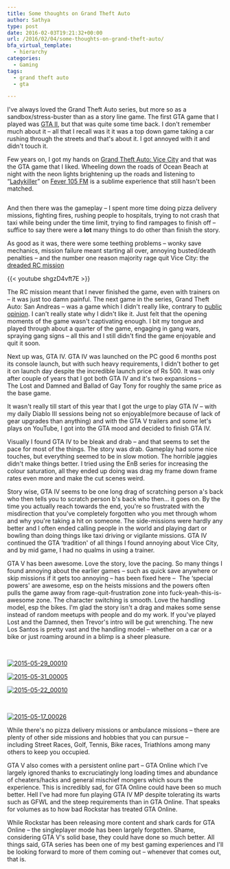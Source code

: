 ```yaml
---
title: Some thoughts on Grand Theft Auto
author: Sathya
type: post
date: 2016-02-03T19:21:32+00:00
url: /2016/02/04/some-thoughts-on-grand-theft-auto/
bfa_virtual_template:
  - hierarchy
categories:
  - Gaming
tags:
  - grand theft auto
  - gta

---
```

I've always loved the Grand Theft Auto series, but more so as a sandbox/stress-buster than as a story line game. The first GTA game that I played was <a href="https://en.wikipedia.org/wiki/Grand_Theft_Auto_2" target="_blank">GTA II</a>, but that was quite some time back. I don't remember much about it &#8211; all that I recall was it it was a top down game taking a car rushing through the streets and that's about it. I got annoyed with it and didn't touch it.

Few years on, I got my hands on <a href="https://en.wikipedia.org/wiki/Grand_Theft_Auto:_Vice_City" target="_blank">Grand Theft Auto: Vice City</a> and that was the GTA game that I liked. Wheeling down the roads of Ocean Beach at night with the neon lights brightening up the roads and listening to &#8220;<a href="https://gta.wikia.com/Oliver_Biscuit" target="_blank">Ladykiller</a>&#8221; on <a href="https://www.youtube.com/watch?v=nJ0zRUbiCtA" target="_blank">Fever 105 FM</a> is a sublime experience that still hasn't been matched.

<img class=" aligncenter" src="https://img.gtavicecity.fr/ville/vcville1.jpg" alt=""   />

And then there was the gameplay &#8211; I spent more time doing pizza delivery missions, fighting fires, rushing people to hospitals, trying to not crash that taxi while being under the time limit, trying to find rampages to finish off &#8211; suffice to say there were a **lot** many things to do other than finish the story.

As good as it was, there were some teething problems &#8211; wonky save mechanics, mission failure meant starting all over, annoying busted/death penalties &#8211; and the number one reason majority rage quit Vice City: the <a href="https://gta.wikia.com/Demolition_Man" target="_blank">dreaded RC mission</a>

{{< youtube shgzD4vft7E >}}

The RC mission meant that I never finished the game, even with trainers on &#8211; it was just too damn painful. The next game in the series, Grand Theft Auto: San Andreas &#8211; was a game which I didn't really like, contrary to <a href="https://www.metacritic.com/game/pc/grand-theft-auto-san-andreas" target="_blank">public opinion</a>. I can't really state why I didn't like it. Just felt that the opening moments of the game wasn't captivating enough. I bit my tongue and played through about a quarter of the game, engaging in gang wars, spraying gang signs &#8211; all this and I still didn't find the game enjoyable and quit it soon.

Next up was, GTA IV. GTA IV was launched on the PC good 6 months post its console launch, but with such heavy requirements, I didn't bother to get it on launch day despite the incredible launch price of Rs 500. It was only after couple of years that I got both GTA IV and it's two expansions &#8211; The Lost and Damned and Ballad of Gay Tony for roughly the same price as the base game.

It wasn't really till start of this year that I got the urge to play GTA IV &#8211; with my daily Diablo III sessions being not so enjoyable(more because of lack of gear upgrades than anything) and with the GTA V trailers and some let's plays on YouTube, I got into the GTA mood and decided to finish GTA IV.

Visually I found GTA IV to be bleak and drab &#8211; and that seems to set the pace for most of the things. The story was drab. Gameplay had some nice touches, but everything seemed to be in slow motion. The horrible jaggies didn't make things better. I tried using the EnB series for increasing the colour saturation, all they ended up doing was drag my frame down frame rates even more and make the cut scenes weird.

Story wise, GTA IV seems to be one long drag of scratching person a's back who then tells you to scratch person b's back who then&#8230; it goes on. By the time you actually reach towards the end, you're so frustrated with the misdirection that you've completely forgotten who you met through whom and why you're taking a hit on someone. The side-missions were hardly any better and I often ended calling people in the world and playing dart or bowling than doing things like taxi driving or vigilante missions. GTA IV continued the GTA &#8216;tradition' of all things I found annoying about Vice City, and by mid game, I had no qualms in using a trainer.

GTA V has been awesome. Love the story, love the pacing. So many things I found annoying about the earlier games &#8211; such as quick save anywhere or skip missions if it gets too annoying &#8211; has been fixed here &#8211;  The &#8216;special powers' are awesome, esp on the heists missions and the powers often pulls the game away from rage-quit-frustration zone into fuck-yeah-this-is-awesome zone. The character switching is smooth. Love the handling model, esp the bikes. I'm glad the story isn't a drag and makes some sense instead of random meetups with people and do my work. If you've played Lost and the Damned, then Trevor's intro will be gut wrenching. The new Los Santos is pretty vast and the handling model &#8211; whether on a car or a bike or just roaming around in a blimp is a sheer pleasure.

&nbsp;

<a href="https://sathyasays.com/wp-content/uploads/2016/02/2015-05-29_00010.jpg" rel="attachment wp-att-1361"><img class="aligncenter wp-image-1361" src="https://sathyasays.com/wp-content/uploads/2016/02/2015-05-29_00010.jpg" alt="2015-05-29_00010"   /></a>

<a href="https://sathyasays.com/wp-content/uploads/2016/02/2015-05-31_00005.jpg" rel="attachment wp-att-1362"><img class="aligncenter wp-image-1362" src="https://sathyasays.com/wp-content/uploads/2016/02/2015-05-31_00005.jpg" alt="2015-05-31_00005"   /></a>

<a href="https://sathyasays.com/wp-content/uploads/2016/02/2015-05-22_00010.jpg" rel="attachment wp-att-1363"><img class="aligncenter wp-image-1363" src="https://sathyasays.com/wp-content/uploads/2016/02/2015-05-22_00010.jpg" alt="2015-05-22_00010"   /></a>

&nbsp;

<a href="https://sathyasays.com/wp-content/uploads/2016/02/2015-05-17_00026.jpg" rel="attachment wp-att-1364"><img class="aligncenter wp-image-1364" src="https://sathyasays.com/wp-content/uploads/2016/02/2015-05-17_00026.jpg" alt="2015-05-17_00026"   /></a>

While there's no pizza delivery missions or ambulance missions &#8211; there are plenty of other side missions and hobbies that you can pursue &#8211; including Street Races, Golf, Tennis, Bike races, Triathlons among many others to keep you occupied.

GTA V also comes with a persistent online part &#8211; GTA Online which I've largely ignored thanks to excruciatingly long loading times and abundance of cheaters/hacks and general mischief mongers which sours the experience. This is incredibly sad, for GTA Online could have been so much better. Hell I've had more fun playing GTA IV MP despite tolerating its warts such as GFWL and the steep requirements than in GTA Online. That speaks for volumes as to how bad Rockstar has treated GTA Online.

While Rockstar has been releasing more content and shark cards for GTA Online &#8211; the singleplayer mode has been largely forgotten. Shame, considering GTA V's solid base, they could have done so much better. All things said, GTA series has been one of my best gaming experiences and I'll be looking forward to more of them coming out &#8211; whenever that comes out, that is.
